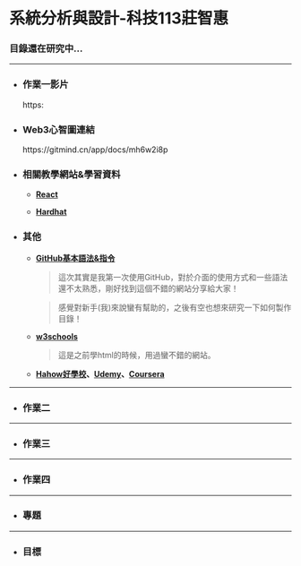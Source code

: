 # 系統分析與設計-科技113莊智惠
<!DOCTYPE html>
<html>

<body>
  
### 目錄還在研究中...

---
* <h3>作業一影片</h3>
  https:
     
* <h3>Web3心智圖連結</h3>
  https://gitmind.cn/app/docs/mh6w2i8p
  
* <h3>相關教學網站&學習資料</h3>
  
  - **[React](https://zh-hant.reactjs.org/tutorial/tutorial.html)**
  
  - **[Hardhat](https://hardhat.org/tutorial/creating-a-new-hardhat-project)**
  
* <h3>其他</h3>

  - **[GitHub基本語法&指令](https://gist.github.com/billy3321/1001749662c370887c63bb30f26c9e6e)**
    
    > 這次其實是我第一次使用GitHub，對於介面的使用方式和一些語法還不太熟悉，剛好找到這個不錯的網站分享給大家！
    
    > 感覺對新手(我)來說蠻有幫助的，之後有空也想來研究一下如何製作目錄！
  
  - **[w3schools](https://www.w3schools.com/html/default.asp)**
    
    > 這是之前學html的時候，用過蠻不錯的網站。
  
  - **[Hahow好學校](https://hahow.in/search?query=web3)、[Udemy](https://www.udemy.com/topic/smart-contracts/?sort=price-high-to-low&persist_locale&locale=zh_TW)、[Coursera](https://www.coursera.org/search?query=web3&)**
      
---
* <h3>作業二</h3>

---
* <h3>作業三</h3>

---
* <h3>作業四</h3>

---  
* <h3>專題</h3>

---  
* <h3>目標</h3>

  
</body>
</html>
